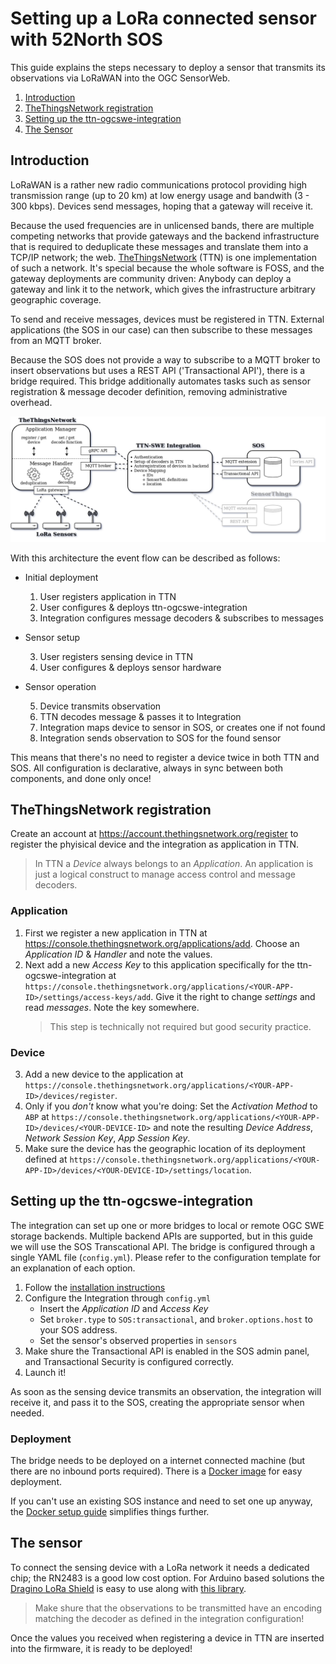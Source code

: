 # Setting up a LoRa connected sensor with 52North SOS

This guide explains the steps necessary to deploy a sensor that transmits its observations via LoRaWAN into the OGC SensorWeb.

1. [Introduction](#introduction)
2. [TheThingsNetwork registration](#thethingsnetwork-registration)
3. [Setting up the ttn-ogcswe-integration](#setting-up-the-ttn-ogcswe-integration)
4. [The Sensor](#the-sensor)

## Introduction
LoRaWAN is a rather new radio communications protocol providing high transmission range (up to 20 km) at low energy usage and bandwith (3 - 300 kbps).
Devices send messages, hoping that a gateway will receive it.

Because the used frequencies are in unlicensed bands, there are multiple competing networks that provide gateways and the backend infrastructure that is required to deduplicate these messages and translate them into a TCP/IP network; the web.
[TheThingsNetwork](https://thethingsnetwork.org) (TTN) is one implementation of such a network. It's special because the whole software is FOSS, and the gateway deployments are community driven: Anybody can deploy a gateway and link it to the network, which gives the infrastructure arbitrary geographic coverage.

To send and receive messages, devices must be registered in TTN. External applications (the SOS in our case) can then subscribe to these messages from an MQTT broker.

Because the SOS does not provide a way to subscribe to a MQTT broker to insert observations but uses a REST API ('Transactional API'), there is a bridge required.
This bridge additionally automates tasks such as sensor registration & message decoder definition, removing administrative overhead.

![System Architecture Diagram](system_architecture.png)

With this architecture the event flow can be described as follows:

- Initial deployment

    1. User registers application in TTN
    2. User configures & deploys ttn-ogcswe-integration
    3. Integration configures message decoders & subscribes to messages

- Sensor setup

    3. User registers sensing device in TTN
    4. User configures & deploys sensor hardware

- Sensor operation

    5. Device transmits observation
    6. TTN decodes message & passes it to Integration
    7. Integration maps device to sensor in SOS, or creates one if not found
    8. Integration sends observation to SOS for the found sensor

This means that there's no need to register a device twice in both TTN and SOS. All configuration is declarative, always in sync between both components, and done only once!

## TheThingsNetwork registration
Create an account at <https://account.thethingsnetwork.org/register> to register the phyisical device and the integration as application in TTN.
> In TTN a *Device* always belongs to an *Application*. An application is just a logical construct to manage access control and message decoders.

### Application
1. First we register a new application in TTN at <https://console.thethingsnetwork.org/applications/add>.
Choose an *Application ID* & *Handler* and note the values.
2. Next add a new *Access Key* to this application specifically for the ttn-ogcswe-integration at `https://console.thethingsnetwork.org/applications/<YOUR-APP-ID>/settings/access-keys/add`.
Give it the right to change *settings* and read *messages*. Note the key somewhere.
    > This step is technically not required but good security practice.

### Device
3. Add a new device to the application at `https://console.thethingsnetwork.org/applications/<YOUR-APP-ID>/devices/register`.
4. Only if you *don't* know what you're doing: Set the *Activation Method* to `ABP` at `https://console.thethingsnetwork.org/applications/<YOUR-APP-ID>/devices/<YOUR-DEVICE-ID>` and note the resulting *Device Address*, *Network Session Key*, *App Session Key*.
5. Make sure the device has the geographic location of its deployment defined at `https://console.thethingsnetwork.org/applications/<YOUR-APP-ID>/devices/<YOUR-DEVICE-ID>/settings/location`.

## Setting up the ttn-ogcswe-integration
The integration can set up one or more bridges to local or remote OGC SWE storage backends.
Multiple backend APIs are supported, but in this guide we will use the SOS Transcational API.
The bridge is configured through a single YAML file (`config.yml`).
Please refer to the configuration template for an explanation of each option.

1. Follow the [installation instructions](https://github.com/noerw/ttn-ogcswe-integration#installation--configuration)
2. Configure the Integration through `config.yml`
    - Insert the *Application ID* and *Access Key*
    - Set `broker.type` to `SOS:transactional`, and `broker.options.host` to your SOS address.
    - Set the sensor's observed properties in `sensors`
3. Make shure the Transactional API is enabled in the SOS admin panel, and Transactional Security is configured correctly.
4. Launch it!

As soon as the sensing device transmits an observation, the integration will receive it, and pass it to the SOS, creating the appropriate sensor when needed.

### Deployment
The bridge needs to be deployed on a internet connected machine (but there are no inbound ports required).
There is a [Docker image](https://hub.docker.com/r/noerw/ttn-ogcswe-integration/) for easy deployment.

If you can't use an existing SOS instance and need to set one up anyway, the [Docker setup guide](https://github.com/noerw/ttn-ogcswe-integration/tree/master/docker) simplifies things further.

## The sensor
To connect the sensing device with a LoRa network it needs a dedicated chip; the RN2483 is a good low cost option.
For Arduino based solutions the [Dragino LoRa Shield](http://www.dragino.com/products/module/item/102-lora-shield.html) is easy to use along with [this library](https://github.com/jpmeijers/RN2483-Arduino-Library).

> Make shure that the observations to be transmitted have an encoding matching the decoder as defined in the integration configuration!

Once the values you received when registering a device in TTN are inserted into the firmware, it is ready to be deployed!
